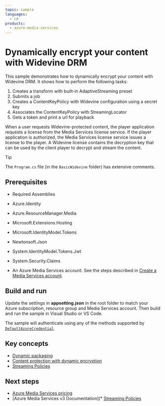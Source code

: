 ```yaml
---
topic: sample
languages:
  - c#
products:
  - azure-media-services
---
```


# Dynamically encrypt your content with Widevine DRM

This sample demonstrates how to dynamically encrypt your content with Widevine DRM. It shows how to perform the following tasks:

1. Creates a transform with built-in AdaptiveStreaming preset
1. Submits a job
1. Creates a ContentKeyPolicy with Widevine configuration using a secret key
1. Associates the ContentKeyPolicy with StreamingLocator
1. Gets a token and print a url for playback

When a user requests Widevine-protected content, the player application requests a license from the Media Services license service. If the player application is authorized, the Media Services license service issues a license to the player. A Widevine license contains the decryption key that can be used by the client player to decrypt and stream the content.

> [!TIP]
> The `Program.cs` file (in the `BasicWidevine` folder) has extensive comments.

## Prerequisites

* Required Assemblies

* Azure.Identity
* Azure.ResourceManager.Media
* Microsoft.Extensions.Hosting
* Microsoft.IdentityModel.Tokens
* Newtonsoft.Json
* System.IdentityModel.Tokens.Jwt
* System.Security.Claims

* An Azure Media Services account. See the steps described in [Create a Media Services account](https://docs.microsoft.com/en-us/azure/media-services/latest/account-create-how-to).

## Build and run

Update the settings in **appsetting.json** in the root folder to match your Azure subscription, resource group and Media Services account.
Then build and run the sample in Visual Studio or VS Code.

The sample will authenticate using any of the methods supported by [`DefaultAzureCredential`](https://learn.microsoft.com/en-us/dotnet/api/azure.identity.defaultazurecredential?view=azure-dotnet).

## Key concepts

* [Dynamic packaging](https://learn.microsoft.com/azure/media-services/latest/encode-dynamic-packaging-concept)
* [Content protection with dynamic encryption](https://learn.microsoft.com/azure/media-services/latest/drm-content-protection-concept)
* [Streaming Policies](https://learn.microsoft.com/azure/media-services/latest/stream-streaming-policy-concept)

## Next steps

* [Azure Media Services pricing](https://azure.microsoft.com/pricing/details/media-services/)
* [Azure Media Services v3 Documentation](* [Streaming Policies](https://learn.microsoft.com/azure/media-services/latest/stream-streaming-policy-concept)
